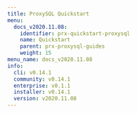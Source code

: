 ```yaml
---
title: ProxySQL Quickstart
menu:
  docs_v2020.11.08:
    identifier: prx-quickstart-proxysql
    name: Quickstart
    parent: prx-proxysql-guides
    weight: 15
menu_name: docs_v2020.11.08
info:
  cli: v0.14.1
  community: v0.14.1
  enterprise: v0.1.1
  installer: v0.14.1
  version: v2020.11.08
---
```


